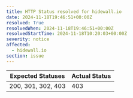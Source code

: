 ```yaml
---
title: HTTP Status resolved for hidewall.io
date: 2024-11-18T19:46:51+00:00Z
resolved: True
resolvedWhen: 2024-11-18T19:46:51+00:00Z
resolvedStartTime: 2024-11-18T10:20:03+00:00Z
severity: notice
affected:
  - hidewall.io
section: issue
---
```


| Expected Statuses | Actual Status  |
|-------------------|----------------|
| 200, 301, 302, 403 | 403 |
